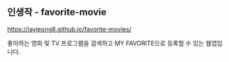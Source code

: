 ## 인생작 - favorite-movie 

https://jayjeong8.github.io/favorite-movies/

좋아하는 영화 및 TV 프로그램을 검색하고 MY FAVORITE으로 등록할 수 있는 웹앱입니다.
